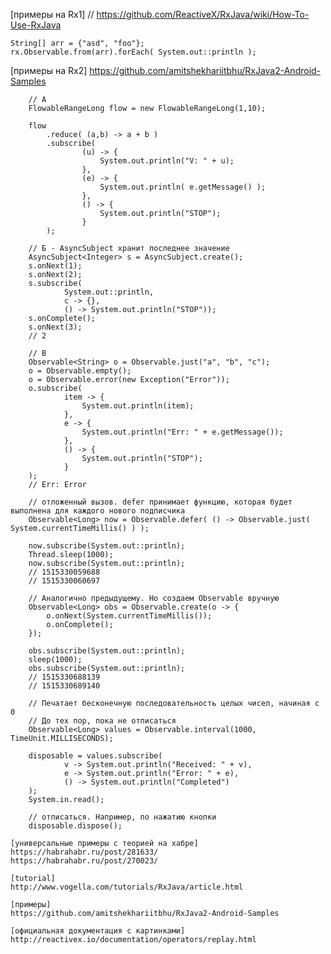 
 [примеры на Rx1]
 // https://github.com/ReactiveX/RxJava/wiki/How-To-Use-RxJava

	String[] arr = {"asd", "foo"};
    rx.Observable.from(arr).forEach( System.out::println );


   [примеры на Rx2]
   https://github.com/amitshekhariitbhu/RxJava2-Android-Samples

		// А
		FlowableRangeLong flow = new FlowableRangeLong(1,10);

        flow
            .reduce( (a,b) -> a + b )
            .subscribe(
                    (u) -> {
                        System.out.println("V: " + u);
                    },
                    (e) -> {
                        System.out.println( e.getMessage() );
                    },
                    () -> {
                        System.out.println("STOP");
                    }
            );

		// Б - AsyncSubject хранит последнее значение
		AsyncSubject<Integer> s = AsyncSubject.create();
        s.onNext(1);
        s.onNext(2);
        s.subscribe(
                System.out::println,
                c -> {},
                () -> System.out.println("STOP"));
        s.onComplete();
		s.onNext(3);
		// 2

		// В
		Observable<String> o = Observable.just("a", "b", "c");
        o = Observable.empty();
        o = Observable.error(new Exception("Error"));
        o.subscribe(
                item -> {
                    System.out.println(item);
                },
                e -> {
                    System.out.println("Err: " + e.getMessage());
                },
                () -> {
                    System.out.println("STOP");
                }
        );
		// Err: Error

		// отложенный вызов. defer принимает функцию, которая будет выполнена для каждого нового подписчика
		Observable<Long> now = Observable.defer( () -> Observable.just( System.currentTimeMillis() ) );

        now.subscribe(System.out::println);
        Thread.sleep(1000);
        now.subscribe(System.out::println);
        // 1515330059688
        // 1515330060697

		// Аналогично предыдущему. Но создаем Observable вручную
        Observable<Long> obs = Observable.create(o -> {
            o.onNext(System.currentTimeMillis());
            o.onComplete();
        });

        obs.subscribe(System.out::println);
        sleep(1000);
        obs.subscribe(System.out::println);
		// 1515330688139
		// 1515330689140

		// Печатает бесконечную последовательность целых чисел, начиная с 0
		// До тех пор, пока не отписаться
		Observable<Long> values = Observable.interval(1000, TimeUnit.MILLISECONDS);

        disposable = values.subscribe(
                v -> System.out.println("Received: " + v),
                e -> System.out.println("Error: " + e),
                () -> System.out.println("Completed")
        );
		System.in.read();

		// отписаться. Например, по нажатию кнопки
		disposable.dispose();

	[универсальные примеры с теорией на хабре]
	https://habrahabr.ru/post/281633/
	https://habrahabr.ru/post/270023/

    [tutorial]
    http://www.vogella.com/tutorials/RxJava/article.html

    [примеры]
    https://github.com/amitshekhariitbhu/RxJava2-Android-Samples

    [официальная документация с картинками]
    http://reactivex.io/documentation/operators/replay.html
































